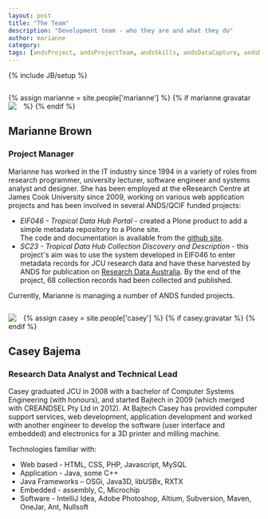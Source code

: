 ```yaml
---
layout: post
title: "The Team"
description: "Development team - who they are and what they do"
author: marianne
category: 
tags: [andsProject, andsProjectTeam, andsSkills, andsDataCapture, andsDC24, fundedByAustralianNationalDataService, DIISRTE, andsApps, DC24, richDataCapture]
---
```

{% include JB/setup %}

<style>
    .person               { margin-top: 2em;                        }
    .teamshot figcaption  { font-style: italic;                     }
    .teamshot img         { width: 100%;        border: 0;          }
    .avatarwrapper        { float: left;        padding: 0 1em 0 0; }
    .person p             { clear: both;                            }
</style>

<div class="person">
    <a name="marianne"> </a>
    {% assign marianne = site.people['marianne'] %}
    {% if marianne.gravatar %}
        <div class="avatarwrapper">
            <img class="avatar" src="http://www.gravatar.com/avatar/{{ marianne.gravatar }}?s=64">
        </div>
    {% endif %}
    <h2>Marianne Brown</h2>
    <h3>Project Manager</h3>
    <p>
    Marianne has worked in the IT industry since 1994 in a variety of roles
    from research programmer, university lecturer, software engineer and
    systems analyst and designer. She has been employed at the eResearch Centre
    at James Cook University since 2009, working on various web application
    projects and has been involved in several ANDS/QCIF funded projects: </p>
    <ul>
        <li><i>EIF046 - Tropical Data Hub Portal</i> - created a Plone product
        to add a simple metadata repository to a Plone site. <br>
        The code and documentation is available from the <a
            href="http://jcu-eresearch.github.com/tdh.metadata">github
            site</a>.</li>
        <li><i>SC23 - Tropical Data Hub Collection Discovery and Description</i>
        - this project's aim was to use the system developed in EIF046 to enter
        metadata records for JCU research data and have these harvested by ANDS
        for publication on <a href="http://services.ands.org.au/">Research 
        Data Australia</a>. By the end of the project, 68 collection records had
        been collected and published.
        </li>
    </ul>
    <p>
    Currently, Marianne is managing a number of ANDS funded projects.</p>
</div>
<div class="person">
    <a name="casey"> </a>
    {% assign casey = site.people['casey'] %}
    {% if casey.gravatar %}
        <div class="avatarwrapper">
            <img class="avatar" src="http://www.gravatar.com/avatar/{{ cbajema.gravatar }}?s=64">
        </div>
    {% endif %}
    <h2>Casey Bajema</h2>
    <h3>Research Data Analyst and Technical Lead</h3>
    <p> Casey graduated JCU in 2008 with a bachelor of Computer Systems Engineering (with honours), and started Bajtech in 2009 (which merged with CREANDSEL Pty Ltd in 2012).  At Bajtech Casey has provided computer support services, web development, application development and worked with another engineer to develop the software (user interface and embedded) and electronics for a 3D printer and milling machine.
    </p>
    <p>Technologies familiar with:</p>
    <ul>
        <li>Web based -  HTML, CSS, PHP, Javascript, MySQL</li>
        <li>Application -  Java, some C++</li>
        <li>Java Frameworks – OSGi, Java3D, libUSBx, RXTX</li>
        <li>Embedded -  assembly, C, Microchip</li>
        <li>Software -  IntelliJ Idea, Adobe Photoshop, Altium, Subversion, Maven, OneJar, Ant, Nullsoft</li>
   </ul>
</div>

